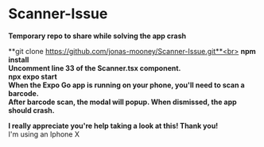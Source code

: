 # Scanner-Issue
**Temporary repo to share while solving the app crash**<br>

**git clone https://github.com/jonas-mooney/Scanner-Issue.git**<br>
**npm install**<br>
**Uncomment line 33 of the Scanner.tsx component.**<br>
**npx expo start**<br>
**When the Expo Go app is running on your phone, you'll need to scan a barcode.**<br>
**After barcode scan, the modal will popup. When dismissed, the app should crash.**<br>

**I really appreciate you're help taking a look at this! Thank you!**<br>
I'm using an Iphone X
